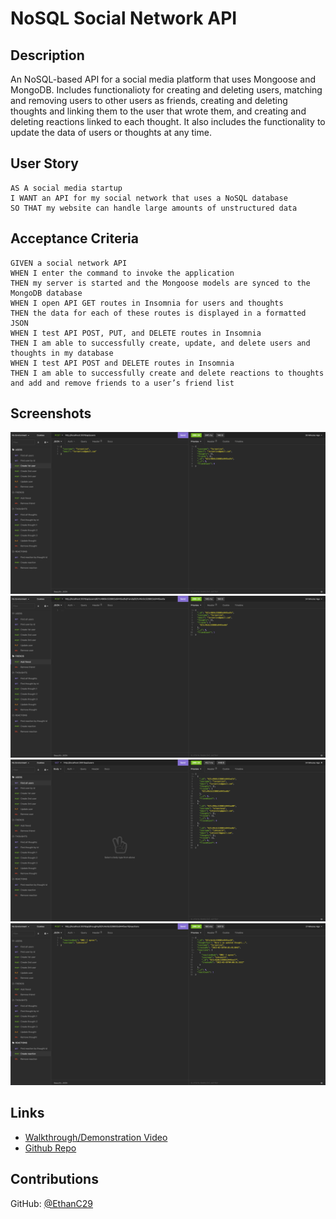 # NoSQL Social Network API

## Description

An NoSQL-based API for a social media platform that uses Mongoose and MongoDB. Includes functionalioty for creating and deleting users, matching and removing users to other users as friends, creating and deleting thoughts and linking them to the user that wrote them, and creating and deleting reactions linked to each thought. It also includes the functionality to update the data of users or thoughts at any time. 

## User Story

```
AS A social media startup
I WANT an API for my social network that uses a NoSQL database
SO THAT my website can handle large amounts of unstructured data
```

## Acceptance Criteria

```
GIVEN a social network API
WHEN I enter the command to invoke the application
THEN my server is started and the Mongoose models are synced to the MongoDB database
WHEN I open API GET routes in Insomnia for users and thoughts
THEN the data for each of these routes is displayed in a formatted JSON
WHEN I test API POST, PUT, and DELETE routes in Insomnia
THEN I am able to successfully create, update, and delete users and thoughts in my database
WHEN I test API POST and DELETE routes in Insomnia
THEN I am able to successfully create and delete reactions to thoughts and add and remove friends to a user’s friend list
```

## Screenshots

![Create a User](/screenshots/create-user.png)
![Add a Friend to a User](/screenshots/add-friend.png)
![Find all Users](/screenshots/find-all-users.png)
![Show Reaction and linked Thought](/screenshots/create-reaction.png)

## Links

- [Walkthrough/Demonstration Video](https://youtu.be/u0ZkI_g8Tyw)
- [Github Repo](https://github.com/EthanC29/NoSQL-Social-Network-API)

## Contributions

GitHub: [@EthanC29](https://github.com/EthanC29)